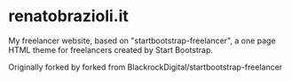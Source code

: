 # renatobrazioli.it

My freelancer website, based on "startbootstrap-freelancer", a one page HTML theme for freelancers created by Start Bootstrap.

Originally forked by forked from BlackrockDigital/startbootstrap-freelancer

